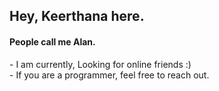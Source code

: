 <h2>Hey, Keerthana here.</h2>    
<h4>People call me Alan.</h4>  
<p>- I am currently, Looking for online friends :)<br>- If you are a programmer, feel free to reach out.</p> 
<!---    
keerthana5958v/keerthana5958v is a ✨ special ✨ repository because its `README.md` (this file) appears on your GitHub profile.
You can click the Preview link to take a look at your changes.
--->
